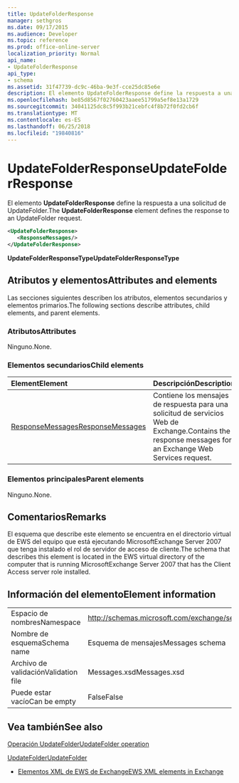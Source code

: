 ```yaml
---
title: UpdateFolderResponse
manager: sethgros
ms.date: 09/17/2015
ms.audience: Developer
ms.topic: reference
ms.prod: office-online-server
localization_priority: Normal
api_name:
- UpdateFolderResponse
api_type:
- schema
ms.assetid: 31f47739-dc9c-46ba-9e3f-cce25dc85e6e
description: El elemento UpdateFolderResponse define la respuesta a una solicitud de UpdateFolder.
ms.openlocfilehash: be85d8567f02760423aaee51799a5ef8e13a1729
ms.sourcegitcommit: 34041125dc8c5f993b21cebfc4f8b72f0fd2cb6f
ms.translationtype: MT
ms.contentlocale: es-ES
ms.lasthandoff: 06/25/2018
ms.locfileid: "19840816"
---
```

# <a name="updatefolderresponse"></a><span data-ttu-id="eb596-103">UpdateFolderResponse</span><span class="sxs-lookup"><span data-stu-id="eb596-103">UpdateFolderResponse</span></span>

<span data-ttu-id="eb596-104">El elemento **UpdateFolderResponse** define la respuesta a una solicitud de UpdateFolder.</span><span class="sxs-lookup"><span data-stu-id="eb596-104">The **UpdateFolderResponse** element defines the response to an UpdateFolder request.</span></span> 
  
```xml
<UpdateFolderResponse>
   <ResponseMessages/>
</UpdateFolderResponse>
```

 <span data-ttu-id="eb596-105">**UpdateFolderResponseType**</span><span class="sxs-lookup"><span data-stu-id="eb596-105">**UpdateFolderResponseType**</span></span>
## <a name="attributes-and-elements"></a><span data-ttu-id="eb596-106">Atributos y elementos</span><span class="sxs-lookup"><span data-stu-id="eb596-106">Attributes and elements</span></span>

<span data-ttu-id="eb596-107">Las secciones siguientes describen los atributos, elementos secundarios y elementos primarios.</span><span class="sxs-lookup"><span data-stu-id="eb596-107">The following sections describe attributes, child elements, and parent elements.</span></span>
  
### <a name="attributes"></a><span data-ttu-id="eb596-108">Atributos</span><span class="sxs-lookup"><span data-stu-id="eb596-108">Attributes</span></span>

<span data-ttu-id="eb596-109">Ninguno.</span><span class="sxs-lookup"><span data-stu-id="eb596-109">None.</span></span>
  
### <a name="child-elements"></a><span data-ttu-id="eb596-110">Elementos secundarios</span><span class="sxs-lookup"><span data-stu-id="eb596-110">Child elements</span></span>

|<span data-ttu-id="eb596-111">**Element**</span><span class="sxs-lookup"><span data-stu-id="eb596-111">**Element**</span></span>|<span data-ttu-id="eb596-112">**Descripción**</span><span class="sxs-lookup"><span data-stu-id="eb596-112">**Description**</span></span>|
|:-----|:-----|
|[<span data-ttu-id="eb596-113">ResponseMessages</span><span class="sxs-lookup"><span data-stu-id="eb596-113">ResponseMessages</span></span>](responsemessages.md) <br/> |<span data-ttu-id="eb596-114">Contiene los mensajes de respuesta para una solicitud de servicios Web de Exchange.</span><span class="sxs-lookup"><span data-stu-id="eb596-114">Contains the response messages for an Exchange Web Services request.</span></span>  <br/> |
   
### <a name="parent-elements"></a><span data-ttu-id="eb596-115">Elementos principales</span><span class="sxs-lookup"><span data-stu-id="eb596-115">Parent elements</span></span>

<span data-ttu-id="eb596-116">Ninguno.</span><span class="sxs-lookup"><span data-stu-id="eb596-116">None.</span></span>
  
## <a name="remarks"></a><span data-ttu-id="eb596-117">Comentarios</span><span class="sxs-lookup"><span data-stu-id="eb596-117">Remarks</span></span>

<span data-ttu-id="eb596-118">El esquema que describe este elemento se encuentra en el directorio virtual de EWS del equipo que está ejecutando MicrosoftExchange Server 2007 que tenga instalado el rol de servidor de acceso de cliente.</span><span class="sxs-lookup"><span data-stu-id="eb596-118">The schema that describes this element is located in the EWS virtual directory of the computer that is running MicrosoftExchange Server 2007 that has the Client Access server role installed.</span></span>
  
## <a name="element-information"></a><span data-ttu-id="eb596-119">Información del elemento</span><span class="sxs-lookup"><span data-stu-id="eb596-119">Element information</span></span>

|||
|:-----|:-----|
|<span data-ttu-id="eb596-120">Espacio de nombres</span><span class="sxs-lookup"><span data-stu-id="eb596-120">Namespace</span></span>  <br/> |http://schemas.microsoft.com/exchange/services/2006/messages  <br/> |
|<span data-ttu-id="eb596-121">Nombre de esquema</span><span class="sxs-lookup"><span data-stu-id="eb596-121">Schema name</span></span>  <br/> |<span data-ttu-id="eb596-122">Esquema de mensajes</span><span class="sxs-lookup"><span data-stu-id="eb596-122">Messages schema</span></span>  <br/> |
|<span data-ttu-id="eb596-123">Archivo de validación</span><span class="sxs-lookup"><span data-stu-id="eb596-123">Validation file</span></span>  <br/> |<span data-ttu-id="eb596-124">Messages.xsd</span><span class="sxs-lookup"><span data-stu-id="eb596-124">Messages.xsd</span></span>  <br/> |
|<span data-ttu-id="eb596-125">Puede estar vacío</span><span class="sxs-lookup"><span data-stu-id="eb596-125">Can be empty</span></span>  <br/> |<span data-ttu-id="eb596-126">False</span><span class="sxs-lookup"><span data-stu-id="eb596-126">False</span></span>  <br/> |
   
## <a name="see-also"></a><span data-ttu-id="eb596-127">Vea también</span><span class="sxs-lookup"><span data-stu-id="eb596-127">See also</span></span>



[<span data-ttu-id="eb596-128">Operación UpdateFolder</span><span class="sxs-lookup"><span data-stu-id="eb596-128">UpdateFolder operation</span></span>](updatefolder-operation.md)
  
[<span data-ttu-id="eb596-129">UpdateFolder</span><span class="sxs-lookup"><span data-stu-id="eb596-129">UpdateFolder</span></span>](updatefolder.md)


- [<span data-ttu-id="eb596-130">Elementos XML de EWS de Exchange</span><span class="sxs-lookup"><span data-stu-id="eb596-130">EWS XML elements in Exchange</span></span>](ews-xml-elements-in-exchange.md)

